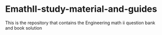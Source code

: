 # EmathII-study-material-and-guides
This is the repository that contains the Engineering math ii question bank and book solution
